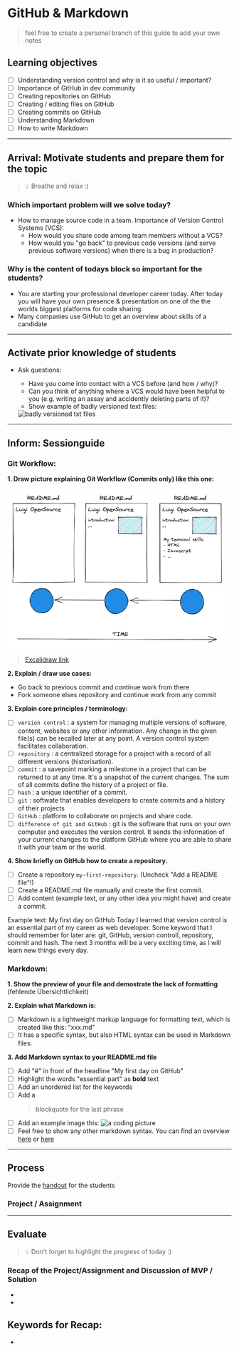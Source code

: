 # GitHub & Markdown

> feel free to create a personal branch of this guide to add your own notes

## Learning objectives

- [ ] Understanding version control and why is it so useful / important?
- [ ] Importance of GitHub in dev community
- [ ] Creating repositories on GitHub
- [ ] Creating / editing files on GitHub
- [ ] Creating commits on GitHub
- [ ] Understanding Markdown
- [ ] How to write Markdown

---

## Arrival: Motivate students and prepare them for the topic

> 💡 Breathe and relax :)

### Which important problem will we solve today?

- How to manage source code in a team. Importance of Version Control Systems (VCS):
  - How would you share code among team members without a VCS?
  - How would you "go back" to previous code versions (and serve previous software versions) when there is a bug in production?

### Why is the content of todays block so important for the students?

- You are starting your professional developer career today. After today you will have your own presence & presentation on one of the the worlds biggest platforms for code sharing.
- Many companies use GitHub to get an overview about skills of a candidate

---

## Activate prior knowledge of students

- Ask questions:

  - Have you come into contact with a VCS before (and how / why)?
  - Can you think of anything where a VCS would have been helpful to you (e.g. writing an assay and accidently deleting parts of it)?
  - Show example of badly versioned text files:

  <img width="246" alt="badly versioned txt files" src="https://user-images.githubusercontent.com/5230863/148375477-762b9d6c-3fab-46c2-8a6e-8161cd6fe4ab.png">

---

## Inform: Sessionguide

### Git Workflow:

**1. Draw picture explaining Git Workflow (Commits only) like this one:**

<img width="500" alt="git-workflow" src="assets/git-workflow.png">

> [Excalidraw link](https://excalidraw.com/#json=yDnqD1zakF2RAhdNcw7H_,UcR_F-8FYr8SwID2ugeHsg)

**2. Explain / draw use cases:**

- Go back to previous commit and continue work from there
- Fork someone elses repository and continue work from any commit

**3. Explain core principles / terminology:**

- [ ] `version control` : a system for managing multiple versions of software, content, websites or any other information. Any change in the given file(s) can be recalled later at any point. A version control system facilitates collaboration.
- [ ] `repository` : a centralized storage for a project with a record of all different versions (historisation).
- [ ] `commit` : a savepoint marking a milestone in a project that can be returned to at any time. It's a snapshot of the current changes. The sum of all commits define the history of a project or file.
- [ ] `hash` : a unique identifier of a commit.
- [ ] `git` : softwate that enables developers to create commits and a history of their projects
- [ ] `GitHub` : platform to collaborate on projects and share code.
- [ ] `difference of git and GitHub` : git is the software that runs on your own computer and executes the version control. It sends the information of your current changes to the platform GitHub where you are able to share it with your team or the world.

**4. Show briefly on GitHub how to create a repository.**

- [ ] Create a repository `my-first-repository`. (Uncheck "Add a README file"!)
- [ ] Create a README.md file manually and create the first commit.
- [ ] Add content (example text, or any other idea you might have) and create a commit.

Example text:
My first day on GitHub
Today I learned that version control is an essential part of my career as web developer. Some keyword that I should remember for later are: git, GitHub, version controll, repository, commit and hash.
The next 3 months will be a very exciting time, as I will learn new things every day.

### Markdown:

**1. Show the preview of your file and demostrate the lack of formatting** (fehlende Übersichtlichkeit)

**2. Explain what Markdown is:**

- [ ] Markdown is a lightweight markup language for formatting text, which is created like this: "xxx.md"
- [ ] It has a specific syntax, but also HTML syntax can be used in Markdown files.

**3. Add Markdown syntax to your README.md file**

- [ ] Add "#" in front of the headline "My first day on GitHub"
- [ ] Highlight the words "essential part" as **bold** text
- [ ] Add an unordered list for the keywords
- [ ] Add a
  > blockquote for the last phrase
- [ ] Add an example image this:
      ![a coding picture](https://source.unsplash.com/random/200x100)
- [ ] Feel free to show any other markdown syntax. You can find an overview [here](https://www.markdownguide.org/cheat-sheet/) or [here](https://github.com/adam-p/markdown-here/wiki/Markdown-Cheatsheet#emphasis)

---

## Process

Provide the [handout](handout.md) for the students

### Project / Assignment

---

## Evaluate

> 💡 Don't forget to highlight the progress of today :)

### Recap of the Project/Assignment and Discussion of MVP / Solution

-
-

## Keywords for Recap:

-
